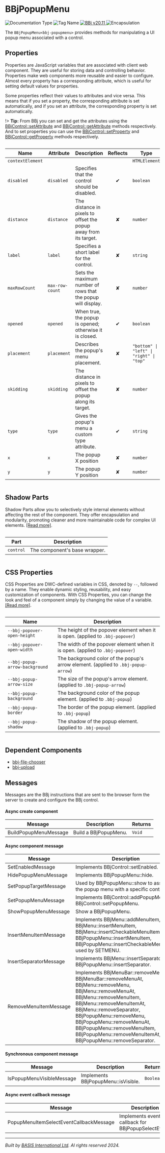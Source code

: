 # BBjPopupMenu
![Documentation Type](https://img.shields.io/badge/Documentation-dwc-%23006aff) ![Tag Name](https://img.shields.io/badge/Component-bbj--popupmenu-%23006aff) <a href="https://documentation.basis.cloud/BASISHelp/WebHelp/bbjobjects/SysGui/bbjpopupmenu/bbjpopupmenu.htm?Highlight=BBjPopupmenu" title="The BBj Control Name">
      <img src="https://img.shields.io/badge/Control-BBjPopupMenu &#8599;-%23006aff" alt="BBj v20.11" />
    </a> ![Encapsulation](https://img.shields.io/badge/Encapsulation-shadow-%23006aff)

The `BBjPopupMenu<bbj-popupmenu>` provides methods for manipulating a UI popup menu associated with a control.


## Properties 


Properties are JavaScript variables that are associated with client web component.
They are useful for storing data and controlling behavior. Properties make web components more reusable and easier to configure.
Almost every property has a corresponding attribute, which is useful for setting default values for properties.

Some properties reflect their values to attributes and vice versa. This means that if you set a property, the corresponding attribute is set automatically, and if you set an attribute, the corresponding property is set automatically.

!> **Tip:** From BBj you can set and get the attributes using the [BBjControl::setAttribute](https://documentation.basis.cloud/BASISHelp/WebHelp/bbjobjects/SysGui/bbjcontrol/BBjControl_setAttribute.htm)
and [BBjControl::getAttribute](https://documentation.basis.cloud/BASISHelp/WebHelp/bbjobjects/SysGui/bbjcontrol/BBjControl_getAttribute.htm) methods respectively.
And to set properties you can use the [BBjControl::setProperty](https://documentation.basis.cloud/BASISHelp/WebHelp/bbjobjects/SysGui/bbjcontrol/BBjControl_setProperty.htm) and [BBjControl::getProperty](https://documentation.basis.cloud/BASISHelp/WebHelp/bbjobjects/SysGui/bbjcontrol/BBjControl_getProperty.htm) methods respectively.
<div style="overflow-x: auto;">

| Name               | Attribute         | Description                                                      | Reflects | Type                                       | Default   |
| ------------------ | ----------------- | ---------------------------------------------------------------- | :------: | ------------------------------------------ | --------- |
| ``contextElement`` |                   |                                                                  |          | ``HTMLElement``                            |           |
| ``disabled``       | ``disabled``      | Specifies that the control should be disabled.                   | &#x2714; | ``boolean``                                |           |
| ``distance``       | ``distance``      | The distance in pixels to offset the popup away from its target. | &#x2718; | ``number``                                 | ``0``     |
| ``label``          | ``label``         | Specifies a short label for the control.                         | &#x2718; | ``string``                                 | ``''``    |
| ``maxRowCount``    | ``max-row-count`` | Sets the maximum number of rows that the popup will display.     | &#x2718; | ``number``                                 |           |
| ``opened``         | ``opened``        | When true, the popup is opened; otherwise it is closed.          | &#x2714; | ``boolean``                                | ``false`` |
| ``placement``      | ``placement``     | Describes the popup's menu placement.                            | &#x2718; | ``"bottom" \| "left" \| "right" \| "top"`` |           |
| ``skidding``       | ``skidding``      | The distance in pixels to offset the popup along its target.     | &#x2718; | ``number``                                 | ``0``     |
| ``type``           | ``type``          | Gives the popup's menu a custom type attribute.                  | &#x2714; | ``string``                                 | ``''``    |
| ``x``              | ``x``             | The popup X position                                             | &#x2718; | ``number``                                 | ``0``     |
| ``y``              | ``y``             | The popup Y position                                             | &#x2718; | ``number``                                 | ``0``     |


</div>

## Shadow Parts


Shadow Parts allow you to selectively style internal elements without affecting the rest of the component.
They offer encapsulation and modularity, promoting cleaner and more maintainable code for complex UI elements. [[Read more]](theme-engine/css-shadow-parts).
<div style="overflow-x: auto;">

| Part        | Description                   |
| ----------- | ----------------------------- |
| ``control`` | The component's base wrapper. |


</div>

## CSS Properties


CSS Properties are DWC-defined variables in CSS, denoted by `--`, followed by a name.
They enable dynamic styling, reusability, and easy customization of components.
With CSS Properties, you can change the look and feel of a component simply by changing the value of a variable.
[[Read more]](theme-engine/css-variables).
<div style="overflow-x: auto;">

| Name                             | Description                                                                          |
| -------------------------------- | ------------------------------------------------------------------------------------ |
| ``--bbj-popover-open-height``    | The height of the popover element when it is open. (applied to ``.bbj-popover``)     |
| ``--bbj-popover-open-width``     | The width of the popover element when it is open. (applied to ``.bbj-popover``)      |
| ``--bbj-popup-arrow-background`` | The background color of the popup's arrow element. (applied to ``.bbj-popup-arrow``) |
| ``--bbj-popup-arrow-size``       | The size of the popup's arrow element. (applied to ``.bbj-popup-arrow``)             |
| ``--bbj-popup-background``       | The background color of the popup element. (applied to ``.bbj-popup``)               |
| ``--bbj-popup-border``           | The border of the popup element. (applied to ``.bbj-popup``)                         |
| ``--bbj-popup-shadow``           | The shadow of the popup element. (applied to ``.bbj-popup``)                         |


</div>

## Dependent Components

- [bbj-file-chooser](web-components/bbj-file-chooser.md)
- [bbj-upload](web-components/bbj-upload.md)


## Messages

Messages are the BBj instructions that are sent to the browser form the server to create and configure the BBj control.<!-- tabs:start -->

#### **Async create component**

| Message               | Description           | Returns  |
| --------------------- | --------------------- | -------- |
| BuildPopupMenuMessage | Build a BBjPopupMenu. | ``Void`` |


#### **Async component message**

| Message                | Description                                                                                                                                                                                                                                                                                                                               | Returns  |
| ---------------------- | ----------------------------------------------------------------------------------------------------------------------------------------------------------------------------------------------------------------------------------------------------------------------------------------------------------------------------------------- | -------- |
| SetEnabledMessage      | Implements BBjControl::setEnabled.                                                                                                                                                                                                                                                                                                        | ``Void`` |
| HidePopupMenuMessage   | Implements BBjPopupMenu::hide.                                                                                                                                                                                                                                                                                                            | ``Void`` |
| SetPopupTargetMessage  | Used by BBjPopupMenu::show to associate the popup menu with a specific control.                                                                                                                                                                                                                                                           | ``Void`` |
| SetPopupMenuMessage    | Implements BBjControl::addPopupMenu, BBjControl::setPopupMenu.                                                                                                                                                                                                                                                                            | ``Void`` |
| ShowPopupMenuMessage   | Show a BBjPopupMenu.                                                                                                                                                                                                                                                                                                                      | ``Void`` |
| InsertMenuItemMessage  | Implements BBjMenu::addMenuItem, BBjMenu::insertMenuItem, BBjMenu::insertCheckableMenuItem, BBjPopupMenu::insertMenuItem, BBjPopupMenu::insertCheckableMenuItem; used by SETMENU.                                                                                                                                                         | ``Void`` |
| InsertSeparatorMessage | Implements BBjMenu::insertSeparator and BBjPopupMenu::insertSeparator.                                                                                                                                                                                                                                                                    | ``Void`` |
| RemoveMenuItemMessage  | Implements BBjMenuBar::removeMenu, BBjMenuBar::removeMenuAt, BBjMenu::removeMenu, BBjMenu::removeMenuAt, BBjMenu::removeMenuItem, BBjMenu::removeMenuItemAt, BBjMenu::removeSeparator, BBjPopupMenu::removeMenu, BBjPopupMenu::removeMenuAt, BBjPopupMenu::removeMenuItem, BBjPopupMenu::removeMenuItemAt, BBjPopupMenu::removeSeparator. | ``Void`` |


#### **Synchronous component message**

| Message                   | Description                         | Returns     |
| ------------------------- | ----------------------------------- | ----------- |
| IsPopupMenuVisibleMessage | Implements BBjPopupMenu::isVisible. | ``Boolean`` |


#### **Async event callback message**

| Message                                 | Description                                        | Returns  |
| --------------------------------------- | -------------------------------------------------- | -------- |
| PopupMenuItemSelectEventCallbackMessage | Implements event callback for BBjPopupSelectEvent. | ``Void`` |


<!-- tabs:end -->



----------------------------------------------
*Built by [BASIS International Ltd](https://www.basis.cloud/). Al rights reserved 2024.*
